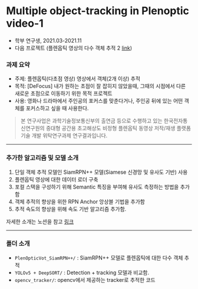 # Multiple object-tracking in Plenoptic video-1

- 학부 연구생, 2021.03-2021.11
- 다음 프로젝트 (플렌옵틱 영상의 다수 객체 추적 2 [link](https://github.com/jjuun0/object-tracking-2))

### 과제 요약

  - 주제: 플렌옵틱(다초점 영상) 영상에서 객체(2개 이상) 추적  
  - 목적: [DeFocus] 내가 원하는 초점이 잘 잡히지 않았을때, 그때의 시점에서 다른 새로운 초점으로 이동하기 위한 목적 프로젝트 
  - 사용: 영화나 드라마에서 주인공의 포커스를 맞춘다거나, 주인공 뒤에 있는 어떤 객체를 포커스하고 싶을 때 사용한다.

> 본 연구사업은 과학기술정보통신부의 출연금 등으로 수행하고 있는 한국전자통신연구원의 중대형 공간용 초고해상도 비정형 플렌옵틱 동영상 저작/재생 플랫폼 기술 개발 위탁연구과제 연구결과입니다.
---
### 추가한 알고리즘 및 모델 소개
  1. 단일 객체 추적 모델인 SiamRPN++ 모델(Siamese 신경망 및 유사도 기반) 사용
  2. 플렌옵틱 영상에 대한 데이터 로더 구축
  3. 포컬 스택을 구성하기 위해 Semantic 특징을 부여해 유사도 측정하는 방법을 추가함
  4. 객체 추적의 향상을 위한 RPN Anchor 앙상블 기법을 추가함
  5. 추적 속도의 향상을 위해 속도 기반 알고리즘 추가함.  
  
자세한 소개는 노션을 참고 [링크](https://fortune-scraper-694.notion.site/Plenoptic-Video-1-11b24059f39243c1ae4ea8ba441f8057)  

---
### 폴더 소개
- `PlenOpticVot_SiamRPN++/` : SiamRPN++ 모델로 플렌옵틱에 대한 다수 객체 추적  
- `YOLOv5 + DeepSORT/` : Detection + tracking 모델과 비교함.   
- `opencv_tracker/`: opencv에서 제공하는 tracker로 추적한 코드  
